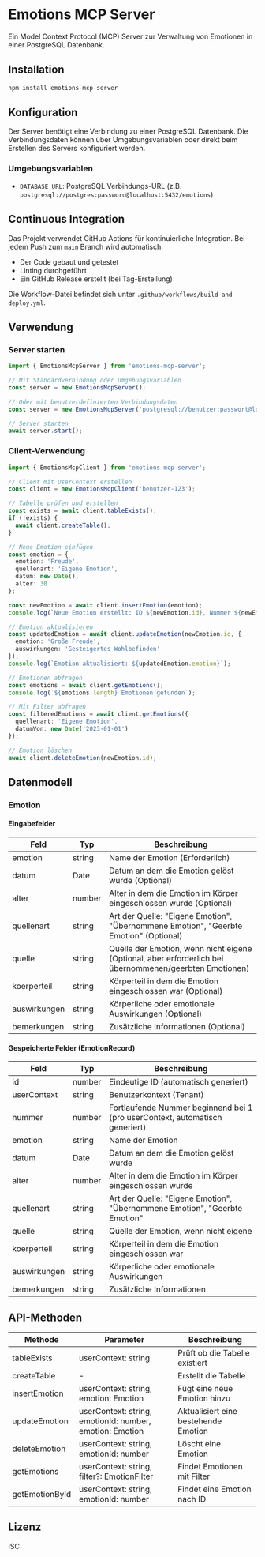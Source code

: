# Emotions MCP Server

Ein Model Context Protocol (MCP) Server zur Verwaltung von Emotionen in einer PostgreSQL Datenbank.

## Installation

```bash
npm install emotions-mcp-server
```

## Konfiguration

Der Server benötigt eine Verbindung zu einer PostgreSQL Datenbank. Die Verbindungsdaten können über Umgebungsvariablen oder direkt beim Erstellen des Servers konfiguriert werden.

### Umgebungsvariablen

- `DATABASE_URL`: PostgreSQL Verbindungs-URL (z.B. `postgresql://postgres:password@localhost:5432/emotions`)

## Continuous Integration

Das Projekt verwendet GitHub Actions für kontinuierliche Integration. Bei jedem Push zum `main` Branch wird automatisch:

- Der Code gebaut und getestet
- Linting durchgeführt
- Ein GitHub Release erstellt (bei Tag-Erstellung)

Die Workflow-Datei befindet sich unter `.github/workflows/build-and-deploy.yml`.

## Verwendung

### Server starten

```typescript
import { EmotionsMcpServer } from 'emotions-mcp-server';

// Mit Standardverbindung oder Umgebungsvariablen
const server = new EmotionsMcpServer();

// Oder mit benutzerdefinierten Verbindungsdaten
const server = new EmotionsMcpServer('postgresql://benutzer:passwort@localhost:5432/meine_db', 4000);

// Server starten
await server.start();
```

### Client-Verwendung

```typescript
import { EmotionsMcpClient } from 'emotions-mcp-server';

// Client mit UserContext erstellen
const client = new EmotionsMcpClient('benutzer-123');

// Tabelle prüfen und erstellen
const exists = await client.tableExists();
if (!exists) {
  await client.createTable();
}

// Neue Emotion einfügen
const emotion = {
  emotion: 'Freude',
  quellenart: 'Eigene Emotion',
  datum: new Date(),
  alter: 30
};

const newEmotion = await client.insertEmotion(emotion);
console.log(`Neue Emotion erstellt: ID ${newEmotion.id}, Nummer ${newEmotion.nummer}`);

// Emotion aktualisieren
const updatedEmotion = await client.updateEmotion(newEmotion.id, {
  emotion: 'Große Freude',
  auswirkungen: 'Gesteigertes Wohlbefinden'
});
console.log(`Emotion aktualisiert: ${updatedEmotion.emotion}`);

// Emotionen abfragen
const emotions = await client.getEmotions();
console.log(`${emotions.length} Emotionen gefunden`);

// Mit Filter abfragen
const filteredEmotions = await client.getEmotions({
  quellenart: 'Eigene Emotion',
  datumVon: new Date('2023-01-01')
});

// Emotion löschen
await client.deleteEmotion(newEmotion.id);
```

## Datenmodell

### Emotion

#### Eingabefelder

| Feld        | Typ      | Beschreibung                                                           |
|-------------|----------|------------------------------------------------------------------------|
| emotion     | string   | Name der Emotion (Erforderlich)                                        |
| datum       | Date     | Datum an dem die Emotion gelöst wurde (Optional)                       |
| alter       | number   | Alter in dem die Emotion im Körper eingeschlossen wurde (Optional)     |
| quellenart  | string   | Art der Quelle: "Eigene Emotion", "Übernommene Emotion", "Geerbte Emotion" (Optional) |
| quelle      | string   | Quelle der Emotion, wenn nicht eigene (Optional, aber erforderlich bei übernommenen/geerbten Emotionen) |
| koerperteil | string   | Körperteil in dem die Emotion eingeschlossen war (Optional)            |
| auswirkungen| string   | Körperliche oder emotionale Auswirkungen (Optional)                    |
| bemerkungen | string   | Zusätzliche Informationen (Optional)                                   |

#### Gespeicherte Felder (EmotionRecord)

| Feld        | Typ      | Beschreibung                                                           |
|-------------|----------|------------------------------------------------------------------------|
| id          | number   | Eindeutige ID (automatisch generiert)                                  |
| userContext | string   | Benutzerkontext (Tenant)                                               |
| nummer      | number   | Fortlaufende Nummer beginnend bei 1 (pro userContext, automatisch generiert) |
| emotion     | string   | Name der Emotion                                                       |
| datum       | Date     | Datum an dem die Emotion gelöst wurde                                  |
| alter       | number   | Alter in dem die Emotion im Körper eingeschlossen wurde                |
| quellenart  | string   | Art der Quelle: "Eigene Emotion", "Übernommene Emotion", "Geerbte Emotion" |
| quelle      | string   | Quelle der Emotion, wenn nicht eigene                                  |
| koerperteil | string   | Körperteil in dem die Emotion eingeschlossen war                       |
| auswirkungen| string   | Körperliche oder emotionale Auswirkungen                               |
| bemerkungen | string   | Zusätzliche Informationen                                              |

## API-Methoden

| Methode         | Parameter                       | Beschreibung                            |
|-----------------|---------------------------------|-----------------------------------------|
| tableExists     | userContext: string             | Prüft ob die Tabelle existiert          |
| createTable     | -                               | Erstellt die Tabelle                    |
| insertEmotion   | userContext: string, emotion: Emotion | Fügt eine neue Emotion hinzu      |
| updateEmotion   | userContext: string, emotionId: number, emotion: Emotion | Aktualisiert eine bestehende Emotion |
| deleteEmotion   | userContext: string, emotionId: number | Löscht eine Emotion              |
| getEmotions     | userContext: string, filter?: EmotionFilter | Findet Emotionen mit Filter |
| getEmotionById  | userContext: string, emotionId: number | Findet eine Emotion nach ID      |

## Lizenz

ISC
